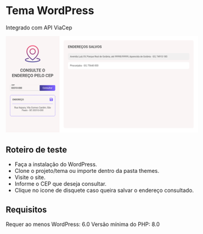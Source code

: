 # Tema WordPress

Integrado com API ViaCep

![Tela](/assets/images/tela-1.png)

## Roteiro de teste

- Faça a instalação do WordPress.
- Clone o projeto/tema ou importe dentro da pasta themes.
- Visite o site.
- Informe o CEP que deseja consultar.
- Clique no icone de disquete caso queira salvar o endereço consultado.

## Requisitos

Requer ao menos WordPress: 6.0
Versão mínima do PHP: 8.0